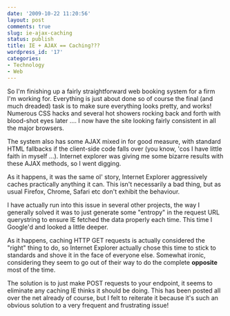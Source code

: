 ```yaml
---
date: '2009-10-22 11:20:56'
layout: post
comments: true
slug: ie-ajax-caching
status: publish
title: IE + AJAX == Caching???
wordpress_id: '17'
categories:
- Technology
- Web
---
```


So I'm finishing up a fairly straightforward web booking system for a firm I'm working for. Everything is just about done so of course the final (and much dreaded) task is to make sure everything looks pretty, and works! Numerous CSS hacks and several hot showers rocking back and forth with blood-shot eyes later .... I now have the site looking fairly consistent in all the major browsers.

The system also has some AJAX mixed in for good measure, with standard HTML fallbacks if the client-side code falls over (you know, 'cos I have little faith in myself ...). Internet explorer was giving me some bizarre results with these AJAX methods, so I went digging.

As it happens, it was the same ol' story, Internet Explorer aggressively caches practically anything it can. This isn't necessarily a bad thing, but as usual Firefox, Chrome, Safari etc don't exhibit the behaviour.

I have actually run into this issue in several other projects, the way I generally solved it was to just generate some "entropy" in the request URL querystring to ensure IE fetched the data properly each time. This time I Google'd and looked a little deeper.

As it happens, caching HTTP GET requests is actually considered the "right" thing to do, so Internet Explorer actually chose this time to stick to standards and shove it in the face of everyone else. Somewhat ironic, considering they seem to go out of their way to do the complete **opposite** most of the time.

The solution is to just make POST requests to your endpoint, it seems to eliminate any caching IE thinks it should be doing. This has been posted all over the net already of course, but I felt to reiterate it because it's such an obvious solution to a very frequent and frustrating issue!
